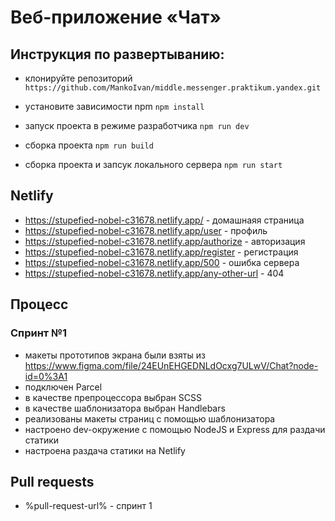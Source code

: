 # Веб-приложение «Чат»

## Инструкция по развертыванию:
- клонируйте репозиторий `https://github.com/MankoIvan/middle.messenger.praktikum.yandex.git`
- уcтановите зависимости npm `npm install`

- запуск проекта в режиме разработчика `npm run dev`
- сборка проекта `npm run build`
- сборка проекта и запсук локального сервера `npm run start`

## Netlify

- https://stupefied-nobel-c31678.netlify.app/ - домашнаяя страница
- https://stupefied-nobel-c31678.netlify.app/user - профиль
- https://stupefied-nobel-c31678.netlify.app/authorize - авторизация
- https://stupefied-nobel-c31678.netlify.app/register - регистрация
- https://stupefied-nobel-c31678.netlify.app/500 - ошибка сервера
- https://stupefied-nobel-c31678.netlify.app/any-other-url - 404

## Процесс
### Спринт №1
- макеты прототипов экрана были взяты из https://www.figma.com/file/24EUnEHGEDNLdOcxg7ULwV/Chat?node-id=0%3A1
- подключен Parcel
- в качестве препроцессора выбран SCSS
- в качестве шаблонизатора выбран Handlebars
- реализованы макеты страниц с помощью шаблонизатора
- настроено dev-окружение с помощью NodeJS и Express для раздачи статики 
- настроена раздача статики на Netlify

## Pull requests
 - %pull-request-url% - спринт 1

